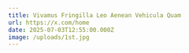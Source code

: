 ```yaml
---
title: Vivamus Fringilla Leo Aenean Vehicula Quam
url: https://x.com/home
date: 2025-07-03T12:55:00.000Z
image: /uploads/1st.jpg
---
```

